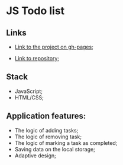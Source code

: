 # JS Todo list

## Links

- [Link to the project on gh-pages](https://calendar-react-solo.herokuapp.com/);

- [Link to repository](https://github.com/BohdanSolo/js-todo-list/settings/pages);



## Stack
- JavaScript;
- HTML/CSS;


## Application features:
- The logic of adding tasks;
- The logic of removing task;
- The logic of marking a task as completed;
- Saving data on the local storage;
- Adaptive design;